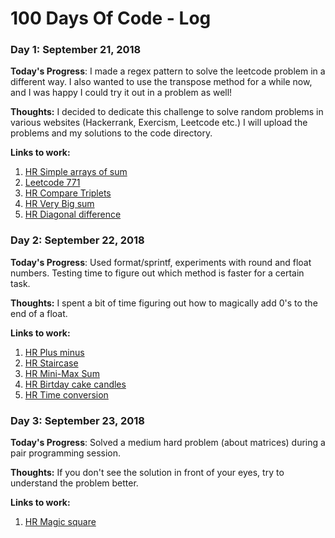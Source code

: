 # 100 Days Of Code - Log

### Day 1: September 21, 2018 

**Today's Progress**: I made a regex pattern to solve the leetcode problem in a different way. I also wanted to use the transpose method for a while now, and I was happy I could try it out in a problem as well!

**Thoughts:** I decided to dedicate this challenge to solve random problems in various websites (Hackerrank, Exercism, Leetcode etc.) I will upload the problems and my solutions to the code directory.

**Links to work:** 
1. [HR Simple arrays of sum](/code/Hackerrank/simple_arrays_of_sum.rb)
2. [Leetcode 771](/code/Leetcode/771.rb)
3. [HR Compare Triplets](/code/Hackerrank/compare_triplets.rb)
4. [HR Very Big sum](/code/Hackerrank/very_big_sum.rb)
5. [HR Diagonal difference](/code/Hackerrank/diagonal_difference.rb)

### Day 2: September 22, 2018

**Today's Progress**: Used format/sprintf, experiments with round and float numbers. Testing time to figure out which method is faster for a certain task.

**Thoughts:** I spent a bit of time figuring out how to magically add 0's to the end of a float.

**Links to work:** 
1. [HR Plus minus](/code/Hackerrank/plusminus.rb)
2. [HR Staircase](/code/Hackerrank/starcase.rb)
3. [HR Mini-Max Sum](/code/Hackerrank/mini_max_sum.rb)
4. [HR Birtday cake candles](/code/Hackerrank/birthday_cake_candle.rb)
5. [HR Time conversion](/code/Hackerrank/time_conversion.rb)


### Day 3: September 23, 2018

**Today's Progress**: Solved a medium hard problem (about matrices) during a pair programming session.

**Thoughts:** If you don't see the solution in front of your eyes, try to understand the problem better.

**Links to work:** 
1. [HR Magic square](/code/Hackerrank/magic_square.rb)